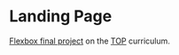 # Landing Page

[Flexbox final project](https://www.theodinproject.com/paths/foundations/courses/foundations/lessons/landing-page) on the [TOP](https://www.theodinproject.com/) curriculum.
